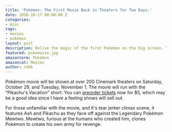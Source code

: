 ```yaml
---
title: 'Pokémon: The First Movie Back in Theaters for Two Days.'
date: 2016-10-17 00:00:00 Z
categories:
- misc
tags:
- movies
- pokémon
layout: post
description: Relive the magic of the first Pokémon on the big screen. Try not to cry.
featured: pokemovie.jpg
amazonterm: Pokémon
amazoncat: Movies
author: robk
---
```


Pokémon movie will be shown at over 200 Cinemark theaters on Saturday, October 29, and Tuesday, November 1. The movie will run with the “Pikachu's Vacation” short. You can [preorder tickets](https://www.cinemark.com/pokemon-the-first-movie) now for $5, which may be a good idea since I have a feeling shows will sell out.

For those unfamiliar with the movie, and it's tear jerker climax scene, it features Ash and Pikachu as they face off against the Legendary Pokémon Mewtwo. Mewtwo, furious at the humans who created him, clones Pokémon to create his own army for revenge.
